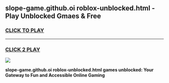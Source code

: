 
## slope-game.github.oi roblox-unblocked.html - Play Unblocked Gmaes & Free
<h3>
<a href="https://premium.freeplayer.one?title=slope-game.github.oi_roblox-unblocked.html&ref=19F">CLICK TO PLAY</a></h3>
<hr>

<h3>
<a href="https://premium.freeplayer.one?title=slope-game.github.oi_roblox-unblocked.html&ref=19F">CLICK 2 PLAY</a>
  
</h3>

<a href="https://premium.freeplayer.one?title=slope-game.github.oi_roblox-unblocked.html&ref=19F/"><img src="https://clearcache.store/games.png"></a>


**slope-game.github.oi roblox-unblocked.html games unblocked: Your Gateway to Fun and Accessible Online Gaming**
